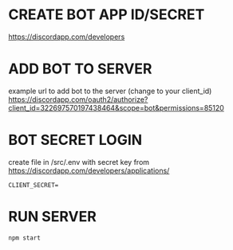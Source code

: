 # CREATE BOT APP ID/SECRET
  https://discordapp.com/developers

# ADD BOT TO SERVER
example url to add bot to the server (change to your client_id)
  https://discordapp.com/oauth2/authorize?client_id=322697570197438464&scope=bot&permissions=85120

# BOT SECRET LOGIN
create file in /src/.env with secret key from 
https://discordapp.com/developers/applications/

```
CLIENT_SECRET=
```

# RUN SERVER
```
npm start
```
